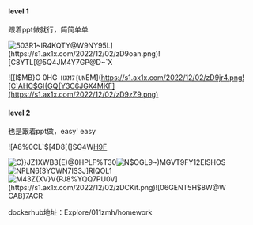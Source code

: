 #### level 1

跟着ppt做就行，简简单单

![ 503R1~IR4KQTY@W9N$Y95L](https://s1.ax1x.com/2022/12/02/zD9oan.png)![C8YTL[$@5Q4JM4Y7GP@D~`X](https://s1.ax1x.com/2022/12/02/zD9bGV.png)

![[I$MB}O 0HG` HXM7{UN`EM](https://s1.ax1x.com/2022/12/02/zD9jr4.png![C`AHC$GI{GQ{Y3C6JGX4MKF](https://s1.ax1x.com/2022/12/02/zD9zZ9.png)

#### level 2

也是跟着ppt做，easy' easy

![A8%0CL`$[4D8[(]SG4W[H9F](https://s1.ax1x.com/2022/12/02/zDCEse.png)

![C)}JZ1XWB3{E)@0HPLF%T30](https://s1.ax1x.com/2022/12/02/zDCeZd.png)![N$OGL9~)MGVT9FY12EISHOS](https://s1.ax1x.com/2022/12/02/zDCmdA.png)![NPLN6[3YCWN7IS3J]RIQOL1](https://s1.ax1x.com/2022/12/02/zDCnII.png)![M43Z{XV}V{PJ8%YQQ7PU0`V](https://s1.ax1x.com/2022/12/02/zDCKit.png)![06GENT5H$8W@W CAB}7A`CR](https://s1.ax1x.com/2022/12/02/zDCMJP.png)

dockerhub地址：Explore/011zmh/homework